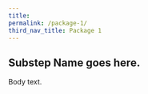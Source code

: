 ```yaml
---
title:
permalink: /package-1/
third_nav_title: Package 1
---
```


## Substep Name goes here. 

Body text.

